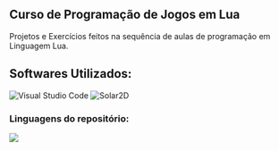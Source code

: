 ## Curso de Programação de Jogos em Lua

  <p align="left">
    Projetos e Exercícios feitos na sequência de aulas de programação em Linguagem Lua.
  </p>
</div>

<h2 align="left">
  Softwares Utilizados:
</h2>

![Visual Studio Code](https://img.shields.io/badge/Visual_Studio_Code-0078D4?style=for-the-badge&logo=visual%20studio%20code&logoColor=white)
![Solar2D](https://img.shields.io/badge/Solar_2D-F96F29?style=for-the-badge&logo=coronaengine&logoColor=fff)

### Linguagens do repositório:

<img src="https://img.shields.io/badge/Lua-000080?style=for-the-badge"><!-- -->
